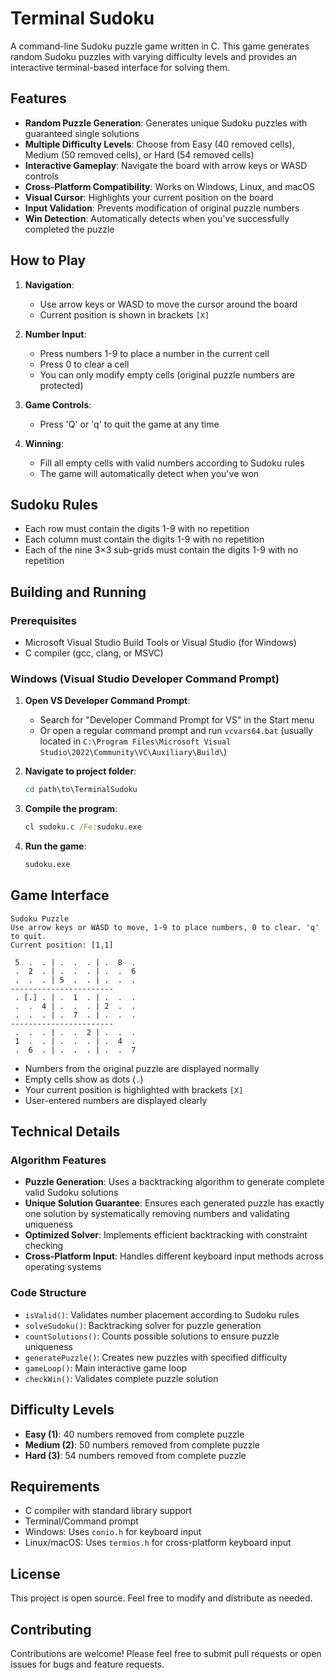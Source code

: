 # Terminal Sudoku

A command-line Sudoku puzzle game written in C. This game generates random Sudoku puzzles with varying difficulty levels and provides an interactive terminal-based interface for solving them.

## Features

- **Random Puzzle Generation**: Generates unique Sudoku puzzles with guaranteed single solutions
- **Multiple Difficulty Levels**: Choose from Easy (40 removed cells), Medium (50 removed cells), or Hard (54 removed cells)
- **Interactive Gameplay**: Navigate the board with arrow keys or WASD controls
- **Cross-Platform Compatibility**: Works on Windows, Linux, and macOS
- **Visual Cursor**: Highlights your current position on the board
- **Input Validation**: Prevents modification of original puzzle numbers
- **Win Detection**: Automatically detects when you've successfully completed the puzzle

## How to Play

1. **Navigation**: 
   - Use arrow keys or WASD to move the cursor around the board
   - Current position is shown in brackets `[X]`

2. **Number Input**:
   - Press numbers 1-9 to place a number in the current cell
   - Press 0 to clear a cell
   - You can only modify empty cells (original puzzle numbers are protected)

3. **Game Controls**:
   - Press 'Q' or 'q' to quit the game at any time

4. **Winning**:
   - Fill all empty cells with valid numbers according to Sudoku rules
   - The game will automatically detect when you've won

## Sudoku Rules

- Each row must contain the digits 1-9 with no repetition
- Each column must contain the digits 1-9 with no repetition  
- Each of the nine 3×3 sub-grids must contain the digits 1-9 with no repetition

## Building and Running

### Prerequisites

- Microsoft Visual Studio Build Tools or Visual Studio (for Windows)
- C compiler (gcc, clang, or MSVC)

### Windows (Visual Studio Developer Command Prompt)

1. **Open VS Developer Command Prompt**:
   - Search for "Developer Command Prompt for VS" in the Start menu
   - Or open a regular command prompt and run `vcvars64.bat` (usually located in `C:\Program Files\Microsoft Visual Studio\2022\Community\VC\Auxiliary\Build\`)

2. **Navigate to project folder**:
   ```cmd
   cd path\to\TerminalSudoku
   ```

3. **Compile the program**:
   ```cmd
   cl sudoku.c /Fe:sudoku.exe
   ```

4. **Run the game**:
   ```cmd
   sudoku.exe
   ```

## Game Interface

```
Sudoku Puzzle
Use arrow keys or WASD to move, 1-9 to place numbers, 0 to clear. 'q' to quit.
Current position: [1,1]

 5  .  . | .  .  . | .  8  . 
 .  2  . | .  .  . | .  .  6 
 .  .  . | 5  .  . | .  .  . 
-----------------------
 . [.] . | .  1  . | .  .  . 
 .  .  4 | .  .  . | 2  .  . 
 .  .  . | .  7  . | .  .  . 
-----------------------
 .  .  . | .  .  2 | .  .  . 
 1  .  . | .  .  . | .  4  . 
 .  6  . | .  .  . | .  .  7 
```

- Numbers from the original puzzle are displayed normally
- Empty cells show as dots (`.`)
- Your current position is highlighted with brackets `[X]`
- User-entered numbers are displayed clearly

## Technical Details

### Algorithm Features

- **Puzzle Generation**: Uses a backtracking algorithm to generate complete valid Sudoku solutions
- **Unique Solution Guarantee**: Ensures each generated puzzle has exactly one solution by systematically removing numbers and validating uniqueness
- **Optimized Solver**: Implements efficient backtracking with constraint checking
- **Cross-Platform Input**: Handles different keyboard input methods across operating systems

### Code Structure

- `isValid()`: Validates number placement according to Sudoku rules
- `solveSudoku()`: Backtracking solver for puzzle generation
- `countSolutions()`: Counts possible solutions to ensure puzzle uniqueness
- `generatePuzzle()`: Creates new puzzles with specified difficulty
- `gameLoop()`: Main interactive game loop
- `checkWin()`: Validates complete puzzle solution

## Difficulty Levels

- **Easy (1)**: 40 numbers removed from complete puzzle
- **Medium (2)**: 50 numbers removed from complete puzzle  
- **Hard (3)**: 54 numbers removed from complete puzzle

## Requirements

- C compiler with standard library support
- Terminal/Command prompt
- Windows: Uses `conio.h` for keyboard input
- Linux/macOS: Uses `termios.h` for cross-platform keyboard input

## License

This project is open source. Feel free to modify and distribute as needed.

## Contributing

Contributions are welcome! Please feel free to submit pull requests or open issues for bugs and feature requests.